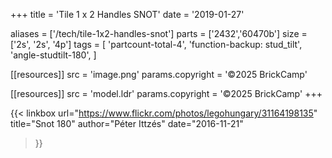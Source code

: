 +++
title = 'Tile 1 x 2 Handles SNOT'
date  = '2019-01-27'

aliases = ['/tech/tile-1x2-handles-snot']
parts = ['2432','60470b']
size  = ['2s', '2s', '4p']
tags  = [
  'partcount-total-4',
  'function-backup: stud_tilt',
  'angle-studtilt-180',
]

[[resources]]
src              = 'image.png'
params.copyright = '©2025 BrickCamp'

[[resources]]
src              = 'model.ldr'
params.copyright = '©2025 BrickCamp'
+++

{{< linkbox
    url="https://www.flickr.com/photos/legohungary/31164198135"
    title="Snot 180"
    author="Péter Ittzés"
    date="2016-11-21"
>}}
